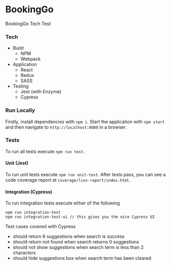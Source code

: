 # BookingGo
BookingGo Tech Test

### Tech

- Build
  - NPM
  - Webpack
- Application
  - React
  - Redux
  - SASS
- Testing
  - Jest (with Enzyme)
  - Cypress

### Run Locally
Firstly, install dependencies with `npm i`. Start the application with `npm start` and then navigate to `http://localhost:8080` in a browser.

### Tests

To run all tests execute `npm run test`.

#### Unit (Jest)
To run unit tests execute `npm run unit-test`.
After tests pass, you can see a code coverage report at `coverage/lcov-report/index.html`.

#### Integration (Cypress)
To run integration tests execute either of the following

```
npm run integration-test
npm run integration-test-ui // this gives you the nice Cypress UI
```

Test cases covered with Cypress

- should return 6 suggestions when search is success
- should return not found when search returns 0 suggestions
- should not show suggestions when search term is less than 2 characters
- should hide suggestions box when search term has been cleared